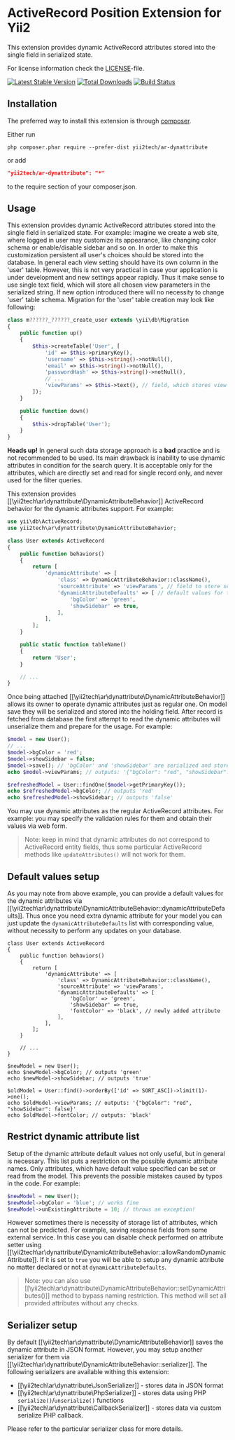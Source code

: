 ActiveRecord Position Extension for Yii2
========================================

This extension provides dynamic ActiveRecord attributes stored into the single field in serialized state.

For license information check the [LICENSE](LICENSE.md)-file.

[![Latest Stable Version](https://poser.pugx.org/yii2tech/ar-dynattribute/v/stable.png)](https://packagist.org/packages/yii2tech/ar-dynattribute)
[![Total Downloads](https://poser.pugx.org/yii2tech/ar-dynattribute/downloads.png)](https://packagist.org/packages/yii2tech/ar-dynattribute)
[![Build Status](https://travis-ci.org/yii2tech/ar-dynattribute.svg?branch=master)](https://travis-ci.org/yii2tech/ar-dynattribute)


Installation
------------

The preferred way to install this extension is through [composer](http://getcomposer.org/download/).

Either run

```
php composer.phar require --prefer-dist yii2tech/ar-dynattribute
```

or add

```json
"yii2tech/ar-dynattribute": "*"
```

to the require section of your composer.json.


Usage
-----

This extension provides dynamic ActiveRecord attributes stored into the single field in serialized state.
For example: imagine we create a web site, where logged in user may customize its appearance, like changing
color schema or enable/disable sidebar and so on. In order to make this customization persistent all user's
choices should be stored into the database. In general each view setting should have its own column in the
'user' table. However, this is not very practical in case your application is under development and new
settings appear rapidly. Thus it make sense to use single text field, which will store all chosen view
parameters in the serialized string. If new option introduced there will no necessity to change 'user' table
schema.
Migration for the 'user' table creation may look like following:

```php
class m??????_??????_create_user extends \yii\db\Migration
{
    public function up()
    {
        $this->createTable('User', [
            'id' => $this->primaryKey(),
            'username' => $this->string()->notNull(),
            'email' => $this->string()->notNull(),
            'passwordHash' => $this->string()->notNull(),
            // ...
            'viewParams' => $this->text(), // field, which stores view parameters in serialized state
        ]);
    }

    public function down()
    {
        $this->dropTable('User');
    }
}
```

**Heads up!** In general such data storage approach is a **bad** practice and is not recommended to be used.
Its main drawback is inability to use dynamic attributes in condition for the search query.
It is acceptable only for the attributes, which are directly set and read for single record only, and never
used for the filter queries.

This extension provides [[\yii2tech\ar\dynattribute\DynamicAttributeBehavior]] ActiveRecord behavior for
the dynamic attributes support.
For example:

```php
use yii\db\ActiveRecord;
use yii2tech\ar\dynattribute\DynamicAttributeBehavior;

class User extends ActiveRecord
{
    public function behaviors()
    {
        return [
            'dynamicAttribute' => [
                'class' => DynamicAttributeBehavior::className(),
                'sourceAttribute' => 'viewParams', // field to store serialized attributes
                'dynamicAttributeDefaults' => [ // default values for the dynamic attributes
                    'bgColor' => 'green',
                    'showSidebar' => true,
                ],
            ],
        ];
    }

    public static function tableName()
    {
        return 'User';
    }

    // ...
}
```

Once being attached [[\yii2tech\ar\dynattribute\DynamicAttributeBehavior]] allows its owner to operate
dynamic attributes just as regular one. On model save they will be serialized and stored into the holding
field. After record is fetched from database the first attempt to read the dynamic attributes will unserialize
them and prepare for the usage.
For example:

```php
$model = new User();
// ...
$model->bgColor = 'red';
$model->showSidebar = false;
$model->save(); // 'bgColor' and 'showSidebar' are serialized and stored at 'viewParams'
echo $model->viewParams; // outputs: '{"bgColor": "red", "showSidebar": false}'

$refreshedModel = User::findOne($model->getPrimaryKey());
echo $refreshedModel->bgColor; // outputs 'red'
echo $refreshedModel->showSidebar; // outputs 'false'
```

You may use dynamic attributes as the regular ActiveRecord attributes. For example: you may
specify the validation rules for them and obtain their values via web form.

> Note: keep in mind that dynamic attributes do not correspond to ActiveRecord entity fields, thus
  some particular ActiveRecord methods like `updateAttributes()` will not work for them.


## Default values setup <span id="default-values-setup"></span>

As you may note from above example, you can provide a default values for the dynamic attributes
via [[\yii2tech\ar\dynattribute\DynamicAttributeBehavior::dynamicAttributeDefaults]].
Thus once you need extra dynamic attribute for your model you can just update the `dynamicAttributeDefaults`
list with corresponding value, without necessity to perform any updates on your database.

```
class User extends ActiveRecord
{
    public function behaviors()
    {
        return [
            'dynamicAttribute' => [
                'class' => DynamicAttributeBehavior::className(),
                'sourceAttribute' => 'viewParams',
                'dynamicAttributeDefaults' => [
                    'bgColor' => 'green',
                    'showSidebar' => true,
                    'fontColor' => 'black', // newly added attribute
                ],
            ],
        ];
    }

    // ...
}

$newModel = new User();
echo $newModel->bgColor; // outputs 'green'
echo $newModel->showSidebar; // outputs 'true'

$oldModel = User::find()->orderBy(['id' => SORT_ASC])->limit(1)->one();
echo $oldModel->viewParams; // outputs: '{"bgColor": "red", "showSidebar": false}'
echo $oldModel->fontColor; // outputs: 'black'
```


## Restrict dynamic attribute list <span id="restrict-dynamic-attribute-list"></span>

Setup of the dynamic attribute default values not only useful, but in general is necessary.
This list puts a restriction on the possible dynamic attribute names. Only attributes, which
have default value specified can be set or read from the model. This prevents the possible mistakes
caused by typos in the code.
For example:

```php
$newModel = new User();
$newModel->bgColor = 'blue'; // works fine
$newModel->unExistingAttribute = 10; // throws an exception!
```

However sometimes there is necessity of storage list of attributes, which can not be predicted.
For example, saving response fields from some external service.
In this case you can disable check performed on attribute setter using
[[\yii2tech\ar\dynattribute\DynamicAttributeBehavior::allowRandomDynamicAttribute]].
If it is set to `true` you will be able to setup any dynamic attribute no matter declared or not
at `dynamicAttributeDefaults`.

> Note: you can also use [[\yii2tech\ar\dynattribute\DynamicAttributeBehavior::setDynamicAttributes()]] method
  to bypass naming restriction. This method will set all provided attributes without any checks.


## Serializer setup <span id="serializer-setup"></span>

By default [[\yii2tech\ar\dynattribute\DynamicAttributeBehavior]] saves the dynamic attribute in JSON
format. However, you may setup another serializer for them via [[\yii2tech\ar\dynattribute\DynamicAttributeBehavior::serializer]].
The following serializers are available withing this extension:

 - [[\yii2tech\ar\dynattribute\JsonSerializer]] - stores data in JSON format
 - [[\yii2tech\ar\dynattribute\PhpSerializer]] - stores data using PHP `serialize()`/`unserialize()` functions
 - [[\yii2tech\ar\dynattribute\CallbackSerializer]] - stores data via custom serialize PHP callback.

Please refer to the particular serializer class for more details.
